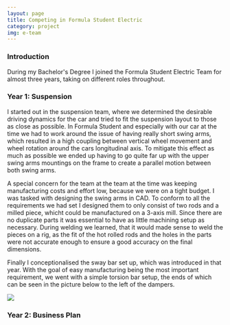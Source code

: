 ```yaml
---
layout: page
title: Competing in Formula Student Electric
category: project
img: e-team
---
```


### Introduction

During my Bachelor's Degree I joined the Formula Student Electric Team for almost three years, taking on different roles throughout. 


### Year 1: Suspension

I started out in the suspension team, where we determined the desirable driving dynamics for the car and tried to fit the suspension layout to those as close as possible. In Formula Student and especially with our car at the time we had to work around the issue of having really short swing arms, which resulted in a high coupling between vertical wheel movement and wheel rotation around the cars longitudinal axis. To mitigate this effect as much as possible we ended up having to go quite far up with the upper swing arms mountings on the frame to create a parallel motion between both swing arms. 

A special concern for the team at the team at the time was keeping manufacturing costs and effort low, because we were on a tight budget. I was tasked with designing the swing arms in CAD. To conform to all the requirements we had set I designed them to only consist of two rods and a milled piece, whicht could be manufactured on a 3-axis mill. Since there are no duplicate parts it was essential to have as little machining setup as necessary. During welding we learned, that it would made sense to weld the pieces on a rig, as the fit of the hot rolled rods and the holes in the parts were not accurate enough to ensure a good accuracy on the final dimensions.

Finally I conceptionalised the sway bar set up, which was introduced in that year. With the goal of easy manufacturing being the most important requirement, we went with a simple torsion bar setup, the ends of which can be seen in the picture below to the left of the dampers. 


<img src="{{ '/assets/img/portfolio/e-team-6.jpg' | absolute_url }}">


<br>


### Year 2: Business Plan

